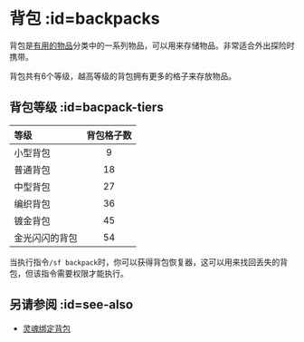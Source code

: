 # 背包 :id=backpacks

背包是[有用的物品](/Items)分类中的一系列物品，可以用来存储物品。非常适合外出探险时携带。

背包共有6个等级，越高等级的背包拥有更多的格子来存放物品。

## 背包等级 :id=bacpack-tiers

| 等级             | 背包格子数 |
| :-------------- | :-------------: |
| 小型背包        | 9               |
| 普通背包        | 18              |
| 中型背包        | 27              |
| 编织背包        | 36              |
| 镀金背包        | 45              |
| 金光闪闪的背包   | 54              |

当执行指令`/sf backpack`时，你可以获得背包恢复器，这可以用来找回丢失的背包，但该指令需要权限才能执行。

## 另请参阅 :id=see-also

* [灵魂绑定背包](/Soulbound-Backpack)
